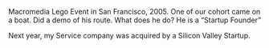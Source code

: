 Macromedia Lego Event in San Francisco, 2005.
One of our cohort came on a boat.
Did a demo of his route.
What does he do?
He is a “Startup Founder”

Next year, my Service company was acquired by a Silicon Valley Startup.